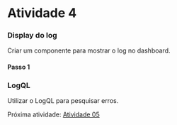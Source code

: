 # Atividade 4

### Display do log

Criar um componente para mostrar o log no dashboard.

#### Passo 1


### LogQL

Utilizar o LogQL para pesquisar erros.


Próxima atividade: [Atividade 05](05-atividade.md)